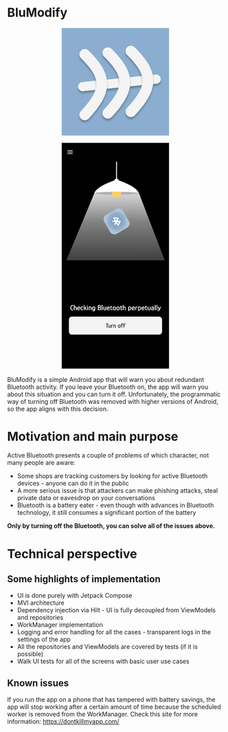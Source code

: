 # BluModify

<p align="center">
<img src="https://github.com/Foxpace/BluModify/blob/master/blumodify_icon.png" width="250">
</p>
<p align="center">
<img src="https://github.com/Foxpace/BluModify/blob/master/blumodify_app.jpg" width="250">
</p>

BluModify is a simple Android app that will warn you about redundant Bluetooth activity. If you leave your Bluetooth on, the app will warn you about this situation and you can turn it off. 
Unfortunately, the programmatic way of turning off Bluetooth was removed with higher versions of Android, so the app aligns with this decision. 

# Motivation and main purpose

Active Bluetooth presents a couple of problems of which character, not many people are aware:
* Some shops are tracking customers by looking for active Bluetooth devices - anyone can do it in the public
* A more serious issue is that attackers can make phishing attacks, steal private data or eavesdrop on your conversations
* Bluetooth is a battery eater - even though with advances in Bluetooth technology, it still consumes a significant portion of the battery

**Only by turning off the Bluetooth, you can solve all of the issues above.**

# Technical perspective

## Some highlights of implementation
* UI is done purely with Jetpack Compose
* MVI architecture
* Dependency injection via Hilt - UI is fully decoupled from ViewModels and repositories
* WorkManager implementation
* Logging and error handling for all the cases - transparent logs in the settings of the app 
* All the repositories and ViewModels are covered by tests (if it is possible)
* Walk UI tests for all of the screens with basic user use cases

## Known issues
If you run the app on a phone that has tampered with battery savings, the app will stop working after a certain amount of time because the scheduled worker is removed from the WorkManager. Check this site for more information: https://dontkillmyapp.com/
